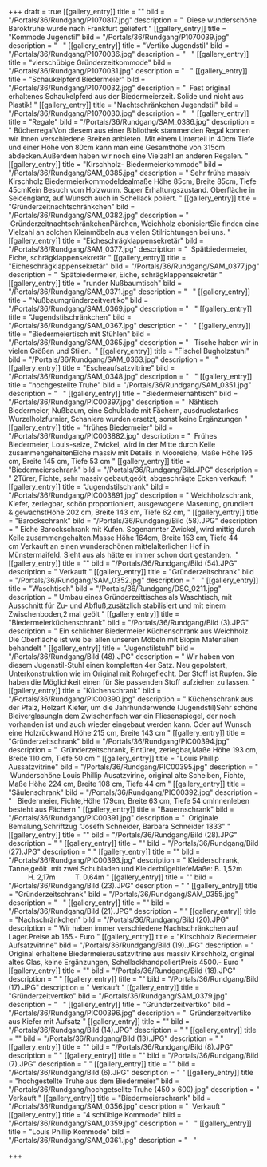 +++
draft = true
[[gallery_entry]]
title = ""
bild = "/Portals/36/Rundgang/P1070817.jpg"
description = " &nbsp;Diese wunderschöne Baroktruhe wurde nach Frankfurt geliefert "
[[gallery_entry]]
title = "Kommode Jugenstil"
bild = "/Portals/36/Rundgang/P1070039.jpg"
description = " &nbsp; "
[[gallery_entry]]
title = "Vertiko Jugendstil"
bild = "/Portals/36/Rundgang/P1070036.jpg"
description = " &nbsp; "
[[gallery_entry]]
title = "vierschübige Gründerzeitkommode"
bild = "/Portals/36/Rundgang/P1070031.jpg"
description = " &nbsp; "
[[gallery_entry]]
title = "Schaukelpferd Biedermeier"
bild = "/Portals/36/Rundgang/P1070032.jpg"
description = " &nbsp;Fast original erhaltenes Schaukelpferd aus der Biedermeierzeit. Solide und nicht aus Plastik! "
[[gallery_entry]]
title = "Nachtschränkchen Jugendstil"
bild = "/Portals/36/Rundgang/P1070030.jpg"
description = " &nbsp; "
[[gallery_entry]]
title = "Regale"
bild = "/Portals/36/Rundgang/SAM_0386.jpg"
description = " BücherregalVon diesem aus einer Bibliothek stammenden Regal konnen wir Ihnen verschiedene Breiten anbieten. Mit einem Unterteil in 40cm Tiefe und einer Höhe von 80cm kann man eine Gesamthöhe von 315cm abdecken.Außerdem haben wir noch eine Vielzahl an anderen Regalen. "
[[gallery_entry]]
title = "Kirschholz- Biedermeierkommode"
bild = "/Portals/36/Rundgang/SAM_0385.jpg"
description = " Sehr frühe massiv Kirschholz BiedermeierkommodeIdealmaße Höhe 85cm, Breite 85cm, Tiefe 45cmKein Besuch vom Holzwurm. Super Erhaltungszustand. Oberfläche in Seidenglanz, auf Wunsch auch in Schellack poliert. "
[[gallery_entry]]
title = "Gründerzeitnachtschränkchen"
bild = "/Portals/36/Rundgang/SAM_0382.jpg"
description = " &nbsp;GründerzeitnachtschränkchenPärchen, Weichholz ebonisiertSie finden eine Vielzahl an solchen Kleinmöbeln aus vielen Stilrichtungen bei uns. "
[[gallery_entry]]
title = "Eicheschrägklappensekretär"
bild = "/Portals/36/Rundgang/SAM_0377.jpg"
description = " &nbsp;Spätbiedermeier, Eiche, schrägklappensekretär "
[[gallery_entry]]
title = "Eicheschrägklappensekretär"
bild = "/Portals/36/Rundgang/SAM_0377.jpg"
description = " &nbsp;Spätbiedermeier, Eiche, schrägklappensekretär "
[[gallery_entry]]
title = "runder Nußbaumtisch"
bild = "/Portals/36/Rundgang/SAM_0371.jpg"
description = " &nbsp; "
[[gallery_entry]]
title = "Nußbaumgründerzeitvertiko"
bild = "/Portals/36/Rundgang/SAM_0369.jpg"
description = " &nbsp; "
[[gallery_entry]]
title = "Jugendstilschränkchen"
bild = "/Portals/36/Rundgang/SAM_0367.jpg"
description = " &nbsp; "
[[gallery_entry]]
title = "Biedermeiertisch mit Stühlen"
bild = "/Portals/36/Rundgang/SAM_0365.jpg"
description = " &nbsp;&nbsp;Tische haben wir in vielen Größen und Stilen.&nbsp; "
[[gallery_entry]]
title = "Fischel Bugholzstuhl"
bild = "/Portals/36/Rundgang/SAM_0363.jpg"
description = " &nbsp; "
[[gallery_entry]]
title = "Escheaufsatzvitrine"
bild = "/Portals/36/Rundgang/SAM_0348.jpg"
description = " &nbsp; "
[[gallery_entry]]
title = "hochgestellte Truhe"
bild = "/Portals/36/Rundgang/SAM_0351.jpg"
description = " &nbsp; "
[[gallery_entry]]
title = "Biedermeiernähtisch"
bild = "/Portals/36/Rundgang/PIC00397.jpg"
description = " &nbsp;Nähtisch Biedermeier, Nußbaum, eine Schublade mit Fächern, ausdruckstarkes Wurzelholzfurnier, Schaniere wurden ersetzt, sonst keine Ergänzungen "
[[gallery_entry]]
title = "frühes Biedermeier"
bild = "/Portals/36/Rundgang/PIC003882.jpg"
description = " &nbsp;Frühes Biedermeier, Louis-seize, Zwickel, wird in der Mitte durch Keile zusammengehaltenEiche massiv&nbsp;mit&nbsp;Details in&nbsp;Mooreiche, Maße Höhe 195 cm, Breite 145 cm, Tiefe 53 cm "
[[gallery_entry]]
title = "Biedermeierschrank"
bild = "/Portals/36/Rundgang/Bild.JPG"
description = " 2Türer, Fichte, sehr massiv gebaut,geölt,&nbsp;abgeschrägte Ecken&nbsp;verkauft&nbsp; "
[[gallery_entry]]
title = "Jugendstilschrank"
bild = "/Portals/36/Rundgang/PIC003891.jpg"
description = " Weichholzschrank, Kiefer, zerlegbar, schön proportioniert, ausgewogene Maserung, grundiert &amp; gewachstHöhe 202 cm, Breite 143 cm, Tiefe 62 cm, "
[[gallery_entry]]
title = "Barockschrank"
bild = "/Portals/36/Rundgang/Bild (58).JPG"
description = " Eiche Barockschrank mit Kufen.&nbsp;Sogenannter Zwickel, wird mittig durch Keile zusammengehalten.Masse Höhe 164cm, Breite 153 cm, Tiefe 44 cm&nbsp;Verkauft an einen wunderschönen mittelalterlichen Hof in Münstermaifeld. Sieht aus als hätte er immer schon dort gestanden.&nbsp; "
[[gallery_entry]]
title = ""
bild = "/Portals/36/Rundgang/Bild (54).JPG"
description = " Verkauft "
[[gallery_entry]]
title = "Gründerzeitschrank"
bild = "/Portals/36/Rundgang/SAM_0352.jpg"
description = " &nbsp; "
[[gallery_entry]]
title = "Waschtisch"
bild = "/Portals/36/Rundgang/DSC_0211.jpg"
description = " Umbau eines Gründerzeittisches als Waschtisch, mit Ausschnitt für Zu- und Abfluß,zusätzlich stabilisiert und mit einem Zwischenboden,2 mal geölt "
[[gallery_entry]]
title = "Biedermeierküchenschrank"
bild = "/Portals/36/Rundgang/Bild (3).JPG"
description = " Ein&nbsp;schlichter Biedermeier Küchenschrank aus Weichholz. Die Oberfläche ist wie bei allen unseren Möbeln mit Biopin Materialien behandelt "
[[gallery_entry]]
title = "Jugenstilstuhl"
bild = "/Portals/36/Rundgang/Bild (48).JPG"
description = " Wir haben von diesem Jugenstil-Stuhl einen kompletten 4er Satz. Neu gepolstert, Unterkonstruktion wie im Original mit Rohrgeflecht. Der Stoff ist Rupfen. Sie haben die Möglichkeit einen für Sie passenden Stoff aufziehen zu lassen. "
[[gallery_entry]]
title = "Küchenschrank"
bild = "/Portals/36/Rundgang/PIC00390.jpg"
description = " Küchenschrank aus der Pfalz, Holzart Kiefer, um die Jahrhunderwende (Jugendstil)Sehr schöne BleiverglasungIn dem Zwischenfach war ein Fliesenspiegel, der noch vorhanden ist und auch wieder eingebaut werden kann. Oder auf Wunsch eine Holzrückwand.Höhe 215 cm, Breite 143 cm "
[[gallery_entry]]
title = "Gründerzeitschrank"
bild = "/Portals/36/Rundgang/PIC00394.jpg"
description = " &nbsp;Gründerzeitschrank, Eintürer, zerlegbar,Maße Höhe 193 cm, Breite 110 cm,&nbsp;Tiefe 50 cm "
[[gallery_entry]]
title = "Louis Phillip Aussatzvitrine"
bild = "/Portals/36/Rundgang/PIC00395.jpg"
description = " &nbsp;Wunderschöne Louis Phillip Ausatzvirine, original alte Scheiben, Fichte, Maße Höhe 224 cm, Breite 108 cm, Tiefe 44 cm "
[[gallery_entry]]
title = "Säulenschrank"
bild = "/Portals/36/Rundgang/PIC00392.jpg"
description = " &nbsp;&nbsp;Biedermeier, Fichte,Höhe 179cm, Breite 63 cm, Tiefe 54 cmInnenleben besteht aus Fächern "
[[gallery_entry]]
title = "Bauernschrank"
bild = "/Portals/36/Rundgang/PIC00391.jpg"
description = " &nbsp;Originale Bemalung,Schriftzug \"Josefh Schneider, Barbara Schneider 1833\" "
[[gallery_entry]]
title = ""
bild = "/Portals/36/Rundgang/Bild (28).JPG"
description = " "
[[gallery_entry]]
title = ""
bild = "/Portals/36/Rundgang/Bild (27).JPG"
description = " "
[[gallery_entry]]
title = ""
bild = "/Portals/36/Rundgang/PIC00393.jpg"
description = " Kleiderschrank, Tanne,geölt &nbsp;mit zwei Schubladen und KleiderbügeltiefeMaße: B.&nbsp;1,52m &nbsp;&nbsp;&nbsp;&nbsp;&nbsp;&nbsp;&nbsp;&nbsp;&nbsp; H. 2,17m&nbsp;&nbsp;&nbsp;&nbsp;&nbsp;&nbsp;&nbsp;&nbsp;&nbsp; T. 0,64m "
[[gallery_entry]]
title = ""
bild = "/Portals/36/Rundgang/Bild (23).JPG"
description = " "
[[gallery_entry]]
title = "Gründerzeitschrank"
bild = "/Portals/36/Rundgang/SAM_0355.jpg"
description = " &nbsp; "
[[gallery_entry]]
title = ""
bild = "/Portals/36/Rundgang/Bild (21).JPG"
description = " "
[[gallery_entry]]
title = "Nachschränkchen"
bild = "/Portals/36/Rundgang/Bild (20).JPG"
description = " Wir haben immer verschiedene Nachtschränkchen auf Lager.Preise ab 165.- Euro "
[[gallery_entry]]
title = "Kirschholz Biedermeier Aufsatzvitrine"
bild = "/Portals/36/Rundgang/Bild (19).JPG"
description = " Original erhaltene Biedermeierausatzvitrine aus massiv Kirschholz,&nbsp;original altes&nbsp;Glas, keine Ergänzungen, SchellackhandpoliertPreis 4500.- Euro "
[[gallery_entry]]
title = ""
bild = "/Portals/36/Rundgang/Bild (18).JPG"
description = " "
[[gallery_entry]]
title = ""
bild = "/Portals/36/Rundgang/Bild (17).JPG"
description = " Verkauft "
[[gallery_entry]]
title = "Gründerzeitvertiko"
bild = "/Portals/36/Rundgang/SAM_0379.jpg"
description = " &nbsp; "
[[gallery_entry]]
title = "Gründerzeitvertiko"
bild = "/Portals/36/Rundgang/PIC00396.jpg"
description = " &nbsp;Gründerzeitvertiko aus Kiefer mit Aufsatz "
[[gallery_entry]]
title = ""
bild = "/Portals/36/Rundgang/Bild (14).JPG"
description = " "
[[gallery_entry]]
title = ""
bild = "/Portals/36/Rundgang/Bild (13).JPG"
description = " "
[[gallery_entry]]
title = ""
bild = "/Portals/36/Rundgang/Bild (8).JPG"
description = " "
[[gallery_entry]]
title = ""
bild = "/Portals/36/Rundgang/Bild (7).JPG"
description = " "
[[gallery_entry]]
title = ""
bild = "/Portals/36/Rundgang/Bild (6).JPG"
description = " "
[[gallery_entry]]
title = "hochgestellte Truhe aus dem Biedermeier"
bild = "/Portals/36/Rundgang/hochgetsellte Truhe (450 x 600).jpg"
description = " Verkauft "
[[gallery_entry]]
title = "Biedermeierschrank"
bild = "/Portals/36/Rundgang/SAM_0356.jpg"
description = " &nbsp;Verkauft "
[[gallery_entry]]
title = "4 schübige Kommode"
bild = "/Portals/36/Rundgang/SAM_0359.jpg"
description = " &nbsp; "
[[gallery_entry]]
title = "Louis Phillip Kommode"
bild = "/Portals/36/Rundgang/SAM_0361.jpg"
description = " &nbsp; "

+++
